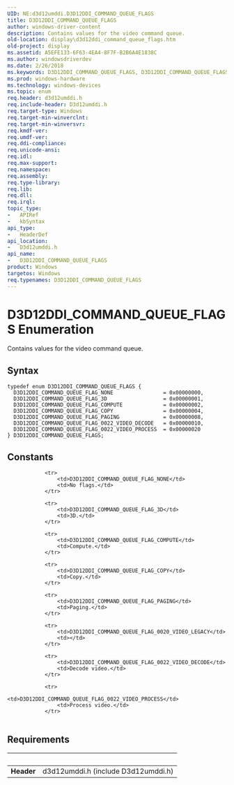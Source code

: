 ```yaml
---
UID: NE:d3d12umddi.D3D12DDI_COMMAND_QUEUE_FLAGS
title: D3D12DDI_COMMAND_QUEUE_FLAGS
author: windows-driver-content
description: Contains values for the video command queue.
old-location: display\d3d12ddi_command_queue_flags.htm
old-project: display
ms.assetid: A5EFE133-6F63-4EA4-8F7F-B2B6A4E1838C
ms.author: windowsdriverdev
ms.date: 2/26/2018
ms.keywords: D3D12DDI_COMMAND_QUEUE_FLAGS, D3D12DDI_COMMAND_QUEUE_FLAGS enumeration [Display Devices], D3D12DDI_COMMAND_QUEUE_FLAG_0022_VIDEO_DECODE, D3D12DDI_COMMAND_QUEUE_FLAG_0022_VIDEO_PROCESS, D3D12DDI_COMMAND_QUEUE_FLAG_3D, D3D12DDI_COMMAND_QUEUE_FLAG_COMPUTE, D3D12DDI_COMMAND_QUEUE_FLAG_COPY, D3D12DDI_COMMAND_QUEUE_FLAG_NONE, D3D12DDI_COMMAND_QUEUE_FLAG_PAGING, d3d12umddi/D3D12DDI_COMMAND_QUEUE_FLAGS, d3d12umddi/D3D12DDI_COMMAND_QUEUE_FLAG_0022_VIDEO_DECODE, d3d12umddi/D3D12DDI_COMMAND_QUEUE_FLAG_0022_VIDEO_PROCESS, d3d12umddi/D3D12DDI_COMMAND_QUEUE_FLAG_3D, d3d12umddi/D3D12DDI_COMMAND_QUEUE_FLAG_COMPUTE, d3d12umddi/D3D12DDI_COMMAND_QUEUE_FLAG_COPY, d3d12umddi/D3D12DDI_COMMAND_QUEUE_FLAG_NONE, d3d12umddi/D3D12DDI_COMMAND_QUEUE_FLAG_PAGING, display.d3d12ddi_command_queue_flags
ms.prod: windows-hardware
ms.technology: windows-devices
ms.topic: enum
req.header: d3d12umddi.h
req.include-header: D3d12umddi.h
req.target-type: Windows
req.target-min-winverclnt: 
req.target-min-winversvr: 
req.kmdf-ver: 
req.umdf-ver: 
req.ddi-compliance: 
req.unicode-ansi: 
req.idl: 
req.max-support: 
req.namespace: 
req.assembly: 
req.type-library: 
req.lib: 
req.dll: 
req.irql: 
topic_type:
-	APIRef
-	kbSyntax
api_type:
-	HeaderDef
api_location:
-	D3d12umddi.h
api_name:
-	D3D12DDI_COMMAND_QUEUE_FLAGS
product: Windows
targetos: Windows
req.typenames: D3D12DDI_COMMAND_QUEUE_FLAGS
---
```


# D3D12DDI_COMMAND_QUEUE_FLAGS Enumeration
Contains values for the video command queue.

## Syntax
````
typedef enum D3D12DDI_COMMAND_QUEUE_FLAGS { 
  D3D12DDI_COMMAND_QUEUE_FLAG_NONE                = 0x00000000,
  D3D12DDI_COMMAND_QUEUE_FLAG_3D                  = 0x00000001,
  D3D12DDI_COMMAND_QUEUE_FLAG_COMPUTE             = 0x00000002,
  D3D12DDI_COMMAND_QUEUE_FLAG_COPY                = 0x00000004,
  D3D12DDI_COMMAND_QUEUE_FLAG_PAGING              = 0x00000008,
  D3D12DDI_COMMAND_QUEUE_FLAG_0022_VIDEO_DECODE   = 0x00000010,
  D3D12DDI_COMMAND_QUEUE_FLAG_0022_VIDEO_PROCESS  = 0x00000020
} D3D12DDI_COMMAND_QUEUE_FLAGS;
````

## Constants

<table>
            
                <tr>
                    <td>D3D12DDI_COMMAND_QUEUE_FLAG_NONE</td>
                    <td>No flags.</td>
                </tr>
            
                <tr>
                    <td>D3D12DDI_COMMAND_QUEUE_FLAG_3D</td>
                    <td>3D.</td>
                </tr>
            
                <tr>
                    <td>D3D12DDI_COMMAND_QUEUE_FLAG_COMPUTE</td>
                    <td>Compute.</td>
                </tr>
            
                <tr>
                    <td>D3D12DDI_COMMAND_QUEUE_FLAG_COPY</td>
                    <td>Copy.</td>
                </tr>
            
                <tr>
                    <td>D3D12DDI_COMMAND_QUEUE_FLAG_PAGING</td>
                    <td>Paging.</td>
                </tr>
            
                <tr>
                    <td>D3D12DDI_COMMAND_QUEUE_FLAG_0020_VIDEO_LEGACY</td>
                    <td></td>
                </tr>
            
                <tr>
                    <td>D3D12DDI_COMMAND_QUEUE_FLAG_0022_VIDEO_DECODE</td>
                    <td>Decode video.</td>
                </tr>
            
                <tr>
                    <td>D3D12DDI_COMMAND_QUEUE_FLAG_0022_VIDEO_PROCESS</td>
                    <td>Process video.</td>
                </tr>
</table>


## Requirements
| &nbsp; | &nbsp; |
| ---- |:---- |
| **Header** | d3d12umddi.h (include D3d12umddi.h) |